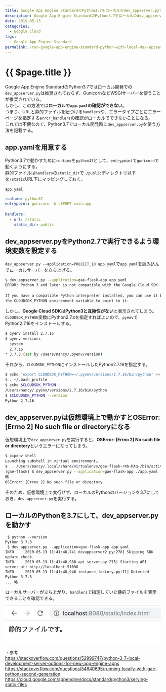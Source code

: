 ```yaml
---
title: Google App Engine StandardのPython3.7をローカルのdev_appserver.pyで動かす
description: Google App Engine StandardのPython3.7をローカルのdev_appserver.pyで動かす
date: 2019-05-13
categories:
  - Google Cloud  
tags:
  - Google App Engine Standard
permalink: /run-google-app-engine-standard-python-with-local-dev-appserver
---
```


# {{ $page.title }}

<PostMeta/>

Google App Engine StandardのPython3.7ではローカル開発での`dev_appserver.py`は推奨されておらず、GunicornなどWSGIサーバーを使うことが推奨されている。  
しかし、この方法では**ローカルで`app.yaml`の確認ができない**。  
つまり、URLと静的ファイルを紐づける`handlers`や、エラータイプごとにエラーページを指定する`error_handlers`の確認がローカルでできないことになる。  
これでは不便なので、Python3.7でローカル開発時に`dev_appserver.py`を使う方法を記載する。  

<!-- 重複するためコメントアウト[[toc]] -->

## app.yamlを用意する
Python3.7で動かすために`runtime`を`python37`として、`entrypoint`で`gunicorn`で動くようにする。  
静的ファイルは`handlers`の`static_dir`で`./public`ディレクトリ以下を`/static`URL下にマッピングしておく。

`app.yaml`
``` yaml
runtime: python37
entrypoint: gunicorn -b :$PORT main:app

handlers:
  - url: /static
    static_dir: public
```

## dev_appserver.pyをPython2.7で実行できるよう環境変数を設定する
`dev_appserver.py --application=PROJECT_ID app.yaml`で`app.yaml`を読み込んでローカルサーバーを立ち上げる。  

``` sh
$ dev_appserver.py --application=gae-flask-app app.yaml
ERROR: Python 3 and later is not compatible with the Google Cloud SDK. Please use Python version 2.7.x.

If you have a compatible Python interpreter installed, you can use it by setting
the CLOUDSDK_PYTHON environment variable to point to it.
```

しかし、**Google Cloud SDKはPython3と互換性がない**と表示されてしまう。  
`CLOUDSDK_PYTHON`変数にPython2.7.xを指定すればよいので、`pyenv`でPython2.7.16をインストールする。

``` sh
$ pyenv install 2.7.16
$ pyenv versions
  system
  2.7.16
* 3.7.3 (set by /Users/nancy/.pyenv/version)
```

それから、`CLOUDSDK_PYTHON`にインストールしたPython2.7.16を指定する。

``` sh
$ echo 'export CLOUDSDK_PYTHON=~/.pyenv/versions/2.7.16/bin/python' >> ~/.bash_profile
$ . ~/.bash_profile
$ echo $CLOUDSDK_PYTHON
/Users/nancy/.pyenv/versions/2.7.16/bin/python
$ $CLOUDSDK_PYTHON --version
Python 2.7.16
```

## dev_appserver.pyは仮想環境上で動かすとOSError: [Errno 2] No such file or directoryになる
仮想環境上で`dev_appserver.py`を実行すると、**OSError: [Errno 2] No such file or directory**というエラーになってしまう。

``` sh
$ pipenv shell
Launching subshell in virtual environment…
$  . /Users/nancy/.local/share/virtualenvs/gae-flask-r4b-hAq-/bin/activate
(gae-flask) $ dev_appserver.py --application=gae-flask-app ./app.yaml
略
OSError: [Errno 2] No such file or directory
```

そのため、仮想環境上で実行せず、ローカルのPythonのバージョンを3.7にしておき、`dev_appserver.py`を実行する。

## ローカルのPythonを3.7にして、dev_appserver.pyを動かす
```
 $ python --version
Python 3.7.3
 $ dev_appserver.py --application=gae-flask-app app.yaml
INFO     2019-05-13 11:41:48,741 devappserver2.py:278] Skipping SDK update check.
INFO     2019-05-13 11:41:48,938 api_server.py:275] Starting API server at: http://localhost:51038
INFO     2019-05-13 11:41:48,946 instance_factory.py:71] Detected Python 3.7.3
... 略
```

ローカルサーバーが立ち上がり、`handlers`で指定していた静的ファイルを表示できることを確認できる。

![ローカルで静的ファイルを確認する](./dev-static.png)

・参考  
https://stackoverflow.com/questions/52999747/python-3-7-local-development-server-options-for-new-app-engine-apps  
https://stackoverflow.com/questions/54640695/running-locally-with-gae-python-second-generation  
https://cloud.google.com/appengine/docs/standard/python3/serving-static-files  
